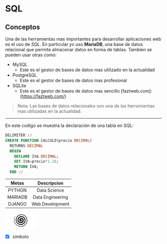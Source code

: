 <!-- Este es mi formato para escribir readmes-->

# SQL
## Conceptos

Una de las herramientas mas importantes para desarrollar aplicaciones web es el uso de *SQL*. En particular yo uso **MariaDB**, una base de datos relacional que permite almacenar datos en forma de tablas.
Tambien se pueden usar otras como:

* MySQL
    * Este es el gestor de bases de datos mas utilizado en la actualidad
* PostgreSQL
    * Este es el gestor de bases de datos mas profesional
* SQLite
    * Este es el gestor de bases de datos mas sencillo
[faztweb.com]: (https://faztweb.com/)

> Nota: Las bases de datos relacionales son una de las herramientas mas utilizadas en la actualidad.

---
En este codigo se muestra la declaración de una tabla en SQL:

```sql
DELIMITER //
CREATE FUNCTION CALCULO(precio DECIMAL)
  RETURNS DECIMAL
  BEGIN
    DECLARE IVA DECIMAL;
    SET IVA=precio*1.18;
    RETURN IVA;
  END //
  ```

  <!-- crear un tabla -->
  | Metas  | Descripcion     |
  |:------:|:---------------:|
  | PYTHON | Data Science    |
  | MARIADB| Data Engineering|
  | DJANGO | Web Development |

![Logo de marca EKKKO](espiral.jpg)


<!-- GITHUB MARKDOWN -->
* [x] simbolo


